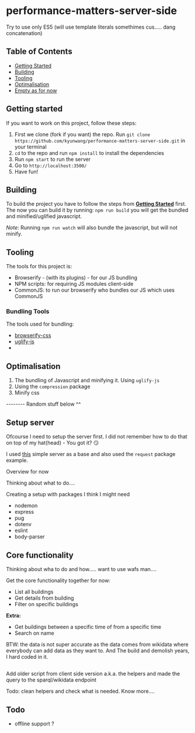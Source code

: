 # performance-matters-server-side

Try to use only ES5 (will use template literals somethimes cus..... dang concatenation)

## Table of Contents
- [Getting Started](#getting-started)
- [Building](#building)
- [Tooling](#tooling)
- [Optimalisation](#optimalisation)
- [Empty as for now](#)

## Getting started

If you want to work on this project, follow these steps:
1. First we clone (fork if you want) the repo.
	Run `git clone https://github.com/kyunwang/performance-matters-server-side.git` in your terminal
2. `cd` to the repo and run `npm install` to install the dependencies
3. Run `npm start` to run the server
4. Go to `http://localhost:3500/`
5. Have fun!

## Building
To build the project you have to follow the steps from **[Getting Started](#getting-started)** first.
The now you can build it by running: `npm run build` you will get the bundled and minified/uglified javascript.

*Note*: Running `npm run watch` will also bundle the javascript, but will not minify.


## Tooling
The tools for this project is:
- Browserify - (with its plugins) - for our JS bundling
- NPM scripts: for requiring JS modules client-side
- CommonJS: to run our browserify who bundles our JS which uses CommonJS

### Bundling Tools
The tools used for bundling:
- [browserify-css](https://github.com/cheton/browserify-css)
- [uglify-js](https://github.com/mishoo/UglifyJS2)
- []()

## Optimalisation

1. The bundling of Javascript and minifying it. Using `uglify-js`
2. Using the `compression` package
3. Minify css


-------- Random stuff below ^^


## Setup server
Ofcourse I need to setup the server first. I did not remember how to do that on top of my hat(head) - You got it? 😏

I used [this][express-base] simple server as a base and also used the `request` package example.




Overview for now

Thinking about what to do....

Creating a setup with packages I think I might need
- nodemon
- express
- pug
- dotenv
- eslint
- body-parser


## Core functionality
Thinking about wha to do and how..... want to use wafs man....

Get the core functionality together for now:
- List all buildings
- Get details from building
- Filter on specific buildings

**Extra:**
- Get buildings between a specific time of from a specific time
- Search on name

BTW: the data is not super accurate as the data comes from wikidata where everybody can add data as they want to.
And The build and demolish years, I hard coded in it.


## 

Add older script from client side version a.k.a. the helpers and made the query to the sparql/wikidata endpoint

Todo: clean helpers and check what is needed. Know more....


## Todo
- offline support ?


[express-base]: https://github.com/cmda-minor-web/performance-matters-bootstrap/blob/master/examples/simple-server/server.js

